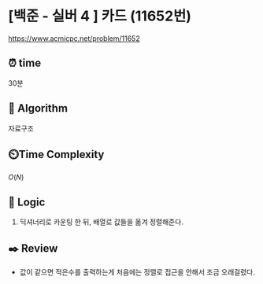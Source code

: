 # [백준 - 실버 4 ] 카드 (11652번)

https://www.acmicpc.net/problem/11652

## ⏰ **time**

30분

## :pushpin: **Algorithm**

자료구조

## ⏲️**Time Complexity**

$O(N)$

## :round_pushpin: **Logic**

1. 딕셔너리로 카운팅 한 뒤, 배열로 값들을 옮겨 정렬해준다.

## :black_nib: **Review**

- 값이 같으면 적은수를 출력하는게 처음에는 정렬로 접근을 안해서 조금 오래걸렸다.
